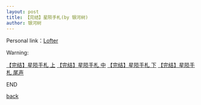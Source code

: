 ```yaml
---
layout: post
title: 【完结】星陨手札(by 银河树)
author: 银河树
---
```


Personal link：[Lofter](https://yinheshu.lofter.com/)

Warning:



[【完结】星陨手札 上]()
[【完结】星陨手札 中]()
[【完结】星陨手札 下]()
[【完结】星陨手札 尾声]()

END

[back](https://allforyanchen.github.io/)
